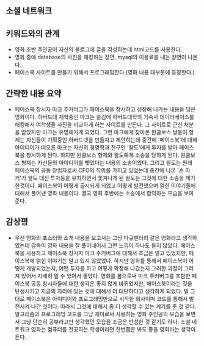 ## 소셜 네트워크

## 키워드와의 관계
- 영화 초반 주인공이 자신의 블로그에 글을 작성하는데 html코드를 사용한다.
- 영화 중에 database의 사진을 해킹하는 장면, mysql의 이용료를 내는 장면이 나온다.
- 페이스북 사이트를 만들기 위해서 프로그래밍한다.(영화 내용 대부분에 등장한다.)


## 간략한 내용 요약
- 페이스북 창시자 마크 주커버그가 페이스북을 창시하고 성장해 나가는 내용을 담은 영화이다. 하버드대 재학중인 마크는 술김에 하버드대학의 기숙사 데이터베이스를 해킹해서 여학생들 사진을 
비교하게 하는 사이트를 만든다. 그 사이트로 근신 처분을 받았지만 마크는 유명해지게 되었다. 그런 마크에게 찾아온 윈클보스 쌍둥이 형제는 자신들이 기획중인 하버드넷을 만들자고 제안하는데
중간에 '페이스북'에 대해 아이디어가 떠오른 마크는 자신의 경영학과 친구인 '왈도'에게 투자를 받아 페이스북을 창시하게 된다.
하지만 윈클보스 형제와 왈도에게 소송을 당하게 된다. 윈클보스 형제는 자신들의 아이디어를 뺏었다는 내용의 소송이었다. 그리고 왈도는 원래 페이스북의 공동 창립자로써 CFO의 직위를 가지고 있었는데
중간에 나온 '숀 파커'가 왈도 대신 투자등을 유치하면서 쫓겨나게 된 왈도는 그것에 대한 소송을 제기한것이다.
페이스북이 어떻게 출시되게 되었고 어떻게 발전했으며 얽힌 이야기들에 대해서 풀어낸 영화 내용이다. 결국 영화 후반에는 소송에서 합의하는 모습을 보여준다.


## 감상평

- 우선 영화의 포스터와 소개 내용을 보고서는 그냥 다큐멘터리 같은 영화라고 생각하였는데 감독이 영화 내용을 잘 풀어내어서 그런 느낌이 하나도 들지 않았다. 페이스북을 사용하고
페이스북 창시자 마크 주커버그에 대해서 조금은 알고 있었지만, 페이스북에 얽힌 이야기는 알고 있지 않았었다.
하지만 영화를 통해서 페이스북이 어떻게 개발되었는지, 어떤 투자를 하고 어떻게 확장해 나갔는지 그러한 과정이 그려져 있어서 자세히 알 수 있어서 좋았다.
영화를 봄으로써 마크 주커버그를 포함한 페이스북 공동 창시자들에 대한 생각은 좋지 않게 바뀌었지만, 페이스북이라는 것을 탄생시키고 지금의 자리에 있는 것에 대해서 더 대단하다고 생각하게 되었다.
말 그대로 페이스북은 아이디어와 프로그래밍만으로 시작한 회사이며 코드를 통해서 발전시켜 나간 것이다. 따라서 그것에 대해서 좀 더 생각할 수 있는 계기를 준 것 같다.
알고리즘과 프로그래밍 코드를 그냥 재미로써 사용하는 영화 주인공의 모습을 보면서 그냥 단순히 공부라고만 생각했던 모습을 조금은 반성한 것 같기도 하다.
소셜 네트워크 영화는 컴퓨터를 전공하는 학생이라면 한번쯤은 봐도 좋을 영화라는 생각이 든다.
